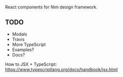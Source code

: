 React components for Nim design framework.

## TODO
- Modals
- Travis
- More TypeScript
- Examples?
- Docs?

How to JSX + TypeScript: https://www.typescriptlang.org/docs/handbook/jsx.html
